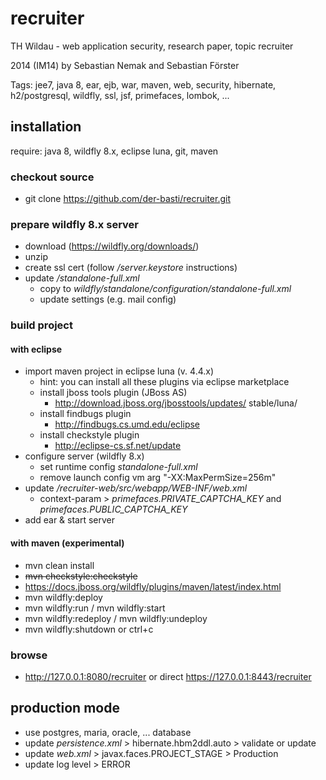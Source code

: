 # recruiter

TH Wildau - web application security, research paper, topic recruiter

2014 (IM14) by Sebastian Nemak and Sebastian Förster

Tags: jee7, java 8, ear, ejb, war, maven, web, security, hibernate, h2/postgresql, wildfly, ssl, jsf, primefaces, lombok, ...

## installation

require: java 8, wildfly 8.x, eclipse luna, git, maven

### checkout source
- git clone https://github.com/der-basti/recruiter.git

### prepare wildfly 8.x server
- download (https://wildfly.org/downloads/)
- unzip
- create ssl cert (follow _/server.keystore_ instructions)
- update _/standalone-full.xml_
	- copy to _wildfly/standalone/configuration/standalone-full.xml_
	- update settings (e.g. mail config)

### build project

#### with eclipse
- import maven project in eclipse luna (v. 4.4.x)
	- hint: you can install all these plugins via eclipse marketplace
	- install jboss tools plugin (JBoss AS)
		- http://download.jboss.org/jbosstools/updates/		stable/luna/
	- install findbugs plugin
		- http://findbugs.cs.umd.edu/eclipse
	- install checkstyle plugin
		- http://eclipse-cs.sf.net/update
- configure server (wildfly 8.x)
	- set runtime config _standalone-full.xml_
	- remove launch config vm arg "-XX:MaxPermSize=256m"
- update _/recruiter-web/src/webapp/WEB-INF/web.xml_
	- context-param > _primefaces.PRIVATE_CAPTCHA_KEY_ and _primefaces.PUBLIC_CAPTCHA_KEY_
- add ear & start server

#### with maven (experimental)
- mvn clean install
- ~~mvn checkstyle:checkstyle~~
- https://docs.jboss.org/wildfly/plugins/maven/latest/index.html
- mvn wildfly:deploy
- mvn wildfly:run / mvn wildfly:start
- mvn wildfly:redeploy / mvn wildfly:undeploy
- mvn wildfly:shutdown or ctrl+c

### browse
- http://127.0.0.1:8080/recruiter or direct https://127.0.0.1:8443/recruiter

## production mode
- use postgres, maria, oracle, ... database
- update _persistence.xml_ > hibernate.hbm2ddl.auto > validate or update
- update _web.xml_ > javax.faces.PROJECT_STAGE > Production
- update log level > ERROR